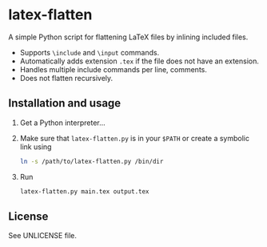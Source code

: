 # latex-flatten

A simple Python script for flattening LaTeX files by inlining included files.

  - Supports `\include` and `\input` commands.
  - Automatically adds extension `.tex` if the file does not have an extension.
  - Handles multiple include commands per line, comments.
  - Does not flatten recursively.


## Installation and usage

1. Get a Python interpreter...

2. Make sure that `latex-flatten.py` is in your `$PATH` or create a
   symbolic link using

   ```bash
   ln -s /path/to/latex-flatten.py /bin/dir
   ```

3. Run

    ```bash
    latex-flatten.py main.tex output.tex
    ```

## License

See UNLICENSE file.
